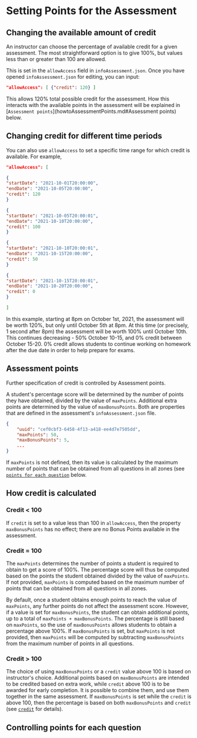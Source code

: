 # Setting Points for the Assessment

## Changing the available amount of credit
An instructor can choose the percentage of available credit for a given assessment.  The most straightforward option is to give 100%, but values less than or greater than 100 are allowed.

This is set in the `allowAccess` field in `infoAssessment.json`.  Once you have opened `infoAssessment.json` for editing, you can input:
```json
"allowAccess": [ {"credit": 120} ]
```
This allows 120% total possible credit for the assessment.  How this interacts with the available points in the assessment will be explained in [`Assessment points`](howtoAssessmentPoints.md#Assessment points) below.

## Changing credit for different time periods
You can also use `allowAccess` to set a specific time range for which credit is available.  For example,
```json
"allowAccess": [ 

{
"startDate": "2021-10-01T20:00:00",
"endDate": "2021-10-05T20:00:00",
"credit": 120
} 

{
"startDate": "2021-10-05T20:00:01",
"endDate": "2021-10-10T20:00:00",
"credit": 100
}

{
"startDate": "2021-10-10T20:00:01",
"endDate": "2021-10-15T20:00:00",
"credit": 50
}

{
"startDate": "2021-10-15T20:00:01",
"endDate": "2021-10-20T20:00:00",
"credit": 0
}

]

```
In this example, starting at 8pm on October 1st, 2021, the assessment will be worth 120%, but only until October 5th at 8pm.  At this time (or precisely, 1 second after 8pm) the assessment will be worth 100% until October 10th.  This continues decreasing - 50% October 10-15, and 0% credit between October 15-20.  0% credit allows students to continue working on homework after the due date in order to help prepare for exams.


## Assessment points

Further specification of credit is controlled by Assessment points.

A student's percentage score will be determined by the number of points they have obtained, divided by the value of `maxPoints`.  Additional extra points are determined by the value of `maxBonusPoints`.  Both are properties that are defined in the assessment's `infoAssessment.json` file. 
```json
{
    "uuid": "cef0cbf3-6458-4f13-a418-ee4d7e7505dd",
    "maxPoints": 50,
    "maxBonusPoints": 5,
    ...
}
```
If `maxPoints` is not defined, then its value is calculated by the maximum number of points that can be obtained from all questions in all zones (see [`points for each question`](howtoAssessmentPoints.md/#question) below.

## How credit is calculated

### Credit < 100

If `credit` is set to a value less than 100 in `allowAccess`, then the property `maxBonusPoints` has no effect; there are no Bonus Points available in the assessment.

### Credit = 100

The `maxPoints` determines the number of points a student is required to obtain to get a score of 100%. The percentage score will thus be computed based on the points the student obtained divided by the value of `maxPoints`. If not provided, `maxPoints` is computed based on the maximum number of points that can be obtained from all questions in all zones.

By default, once a student obtains enough points to reach the value of `maxPoints`, any further points do not affect the assessment score. However, if a value is set for `maxBonusPoints`, the student can obtain additional points, up to a total of `maxPoints + maxBonusPoints`. The percentage is still based on `maxPoints`, so the use of `maxBonusPoints` allows students to obtain a percentage above 100%. If `maxBonusPoints` is set, but `maxPoints` is not provided, then `maxPoints` will be computed by subtracting `maxBonusPoints` from the maximum number of points in all questions.


### Credit > 100
The choice of using `maxBonusPoints` or a `credit` value above 100 is based on instructor's choice. Additional points based on `maxBonusPoints` are intended to be credited based on extra work, while `credit` above 100 is to be awarded for early completion.  It is possible to combine them, and use them together in the same assessment.  If `maxBonusPoints` is set while the `credit` is above 100, then the percentage is based on both `maxBonusPoints` and `credit` (see [`credit`](course.md/#credit) for details).

## Controlling points for each question
